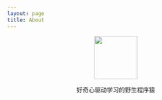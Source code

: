 ```yaml
---
layout: page
title: About
---
```

<div align="center">
<img src="{{ site.github.url }}/assets/img/photo.jpg" width="100" height="100"/>
<p>好奇心驱动学习的野生程序猿</p>
</div>
